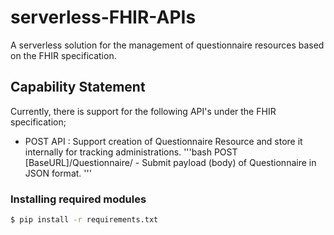 # serverless-FHIR-APIs

A serverless solution for the management of questionnaire resources based on the FHIR specification.

## Capability Statement

Currently, there is support for the following API's under the FHIR specification;
- POST API : Support creation of Questionnaire Resource and store it internally for tracking administrations.
 '''bash POST [BaseURL]/Questionnaire/ - Submit payload (body) of Questionnaire in JSON format. '''


### Installing required modules
```bash
$ pip install -r requirements.txt
```
